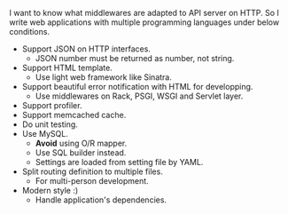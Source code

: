 <!-- vim: set expandtab ts=2 sw=2 nowrap ft=markdown ff=unix : -->
I want to know what middlewares are adapted to API server on HTTP.
So I write web applications with multiple programming languages under below conditions.

- Support JSON on HTTP interfaces.
  - JSON number must be returned as number, not string.
- Support HTML template.
  - Use light web framework like Sinatra.
- Support beautiful error notification with HTML for developping.
  - Use middlewares on Rack, PSGI, WSGI and Servlet layer.
- Support profiler.
- Support memcached cache.
- Do unit testing.
- Use MySQL.
  - **Avoid** using O/R mapper.
  - Use SQL builder instead.
  - Settings are loaded from setting file by YAML.
- Split routing definition to multiple files.
  - For multi-person development.
- Modern style :)
  - Handle application's dependencies.
